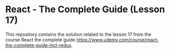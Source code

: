 # React - The Complete Guide (Lesson 17)

This repository contains the solution related to the lesson 17 from the course React the complete guide https://www.udemy.com/course/react-the-complete-guide-incl-redux.
